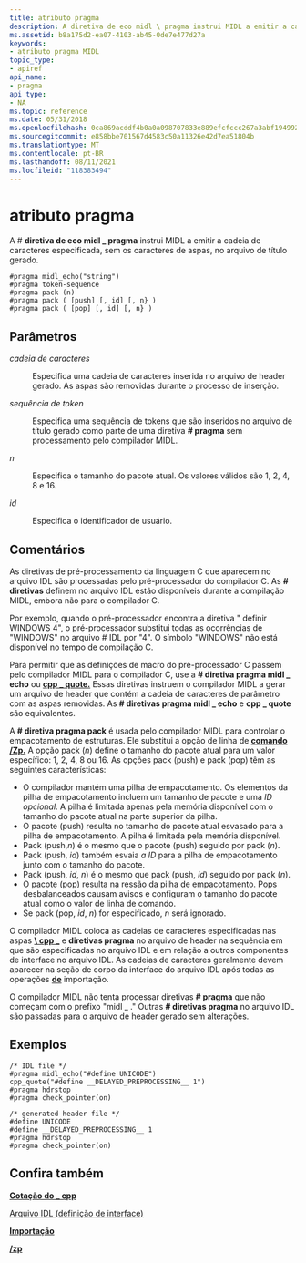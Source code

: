 ```yaml
---
title: atributo pragma
description: A diretiva de eco midl \ pragma instrui MIDL a emitir a cadeia de caracteres especificada, sem os caracteres de aspas, no \_ arquivo de título gerado.
ms.assetid: b8a175d2-ea07-4103-ab45-0de7e477d27a
keywords:
- atributo pragma MIDL
topic_type:
- apiref
api_name:
- pragma
api_type:
- NA
ms.topic: reference
ms.date: 05/31/2018
ms.openlocfilehash: 0ca869acddf4b0a0a098707833e889efcfccc267a3abf1949921c550cf66c773
ms.sourcegitcommit: e858bbe701567d4583c50a11326e42d7ea51804b
ms.translationtype: MT
ms.contentlocale: pt-BR
ms.lasthandoff: 08/11/2021
ms.locfileid: "118383494"
---
```

# <a name="pragma-attribute"></a>atributo pragma

A \# **diretiva de eco midl \_ pragma** instrui MIDL a emitir a cadeia de caracteres especificada, sem os caracteres de aspas, no arquivo de título gerado.

``` syntax
#pragma midl_echo("string")
#pragma token-sequence
#pragma pack (n)
#pragma pack ( [push] [, id] [, n} )
#pragma pack ( [pop] [, id] [, n} )
```

## <a name="parameters"></a>Parâmetros

<dl> <dt>

*cadeia de caracteres* 
</dt> <dd>

Especifica uma cadeia de caracteres inserida no arquivo de header gerado. As aspas são removidas durante o processo de inserção.

</dd> <dt>

*sequência de token* 
</dt> <dd>

Especifica uma sequência de tokens que são inseridos no arquivo de título gerado como parte de uma diretiva **\# pragma** sem processamento pelo compilador MIDL.

</dd> <dt>

*n* 
</dt> <dd>

Especifica o tamanho do pacote atual. Os valores válidos são 1, 2, 4, 8 e 16.

</dd> <dt>

*id* 
</dt> <dd>

Especifica o identificador de usuário.

</dd> </dl>

## <a name="remarks"></a>Comentários

As diretivas de pré-processamento da linguagem C que aparecem no arquivo IDL são processadas pelo pré-processador do compilador C. As **\# diretivas** definem no arquivo IDL estão disponíveis durante a compilação MIDL, embora não para o compilador C.

Por exemplo, quando o pré-processador encontra a diretiva " definir WINDOWS 4", o pré-processador substitui todas as ocorrências de "WINDOWS" no arquivo \# IDL por "4". O símbolo "WINDOWS" não está disponível no tempo de compilação C.

Para permitir que as definições de macro do pré-processador C passem pelo compilador MIDL para o compilador C, use a **\# diretiva pragma midl \_ echo** ou [**cpp \_ quote.**](cpp-quote.md) Essas diretivas instruem o compilador MIDL a gerar um arquivo de header que contém a cadeia de caracteres de parâmetro com as aspas removidas. As **\# diretivas pragma midl \_ echo** e **cpp \_ quote** são equivalentes.

A **\# diretiva pragma pack** é usada pelo compilador MIDL para controlar o empacotamento de estruturas. Ele substitui a opção de linha de [**comando /Zp.**](-zp.md) A opção pack (*n*) define o tamanho do pacote atual para um valor específico: 1, 2, 4, 8 ou 16. As opções pack (push) e pack (pop) têm as seguintes características:

-   O compilador mantém uma pilha de empacotamento. Os elementos da pilha de empacotamento incluem um tamanho de pacote e uma *ID opcional*. A pilha é limitada apenas pela memória disponível com o tamanho do pacote atual na parte superior da pilha.
-   O pacote (push) resulta no tamanho do pacote atual esvasado para a pilha de empacotamento. A pilha é limitada pela memória disponível.
-   Pack (push,*n*) é o mesmo que o pacote (push) seguido por pack (*n*).
-   Pack (push, *id*) também esvaia *a ID* para a pilha de empacotamento junto com o tamanho do pacote.
-   Pack (push, *id*, *n*) é o mesmo que pack (push, *id*) seguido por pack (*n*).
-   O pacote (pop) resulta na ressão da pilha de empacotamento. Pops desbalanceados causam avisos e configuram o tamanho do pacote atual como o valor de linha de comando.
-   Se pack (pop, *id*, *n*) for especificado, *n* será ignorado.

O compilador MIDL coloca as cadeias de caracteres especificadas nas aspas [**\\ cpp \_**](cpp-quote.md) e **diretivas pragma** no arquivo de header na sequência em que são especificadas no arquivo IDL e em relação a outros componentes de interface no arquivo IDL. As cadeias de caracteres geralmente devem aparecer na seção de corpo da interface do arquivo IDL após todas as operações [**de**](import.md) importação.

O compilador MIDL não tenta processar diretivas **\# pragma** que não começam com o prefixo "midl \_ ." Outras **\# diretivas pragma** no arquivo IDL são passadas para o arquivo de header gerado sem alterações.

## <a name="examples"></a>Exemplos

``` syntax
/* IDL file */ 
#pragma midl_echo("#define UNICODE") 
cpp_quote("#define __DELAYED_PREPROCESSING__ 1") 
#pragma hdrstop 
#pragma check_pointer(on) 
 
/* generated header file */ 
#define UNICODE 
#define __DELAYED_PREPROCESSING__ 1 
#pragma hdrstop 
#pragma check_pointer(on)
```

## <a name="see-also"></a>Confira também

<dl> <dt>

[**Cotação do \_ cpp**](cpp-quote.md)
</dt> <dt>

[Arquivo IDL (definição de interface)](interface-definition-idl-file.md)
</dt> <dt>

[**Importação**](import.md)
</dt> <dt>

[**/zp**](-zp.md)
</dt> </dl>

 

 




